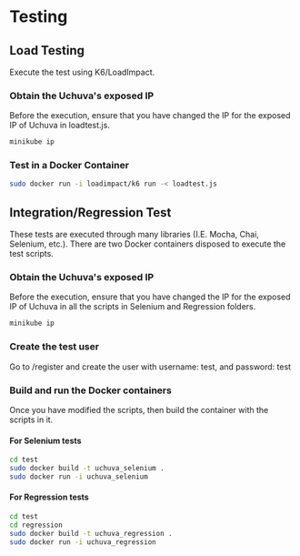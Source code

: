 # Testing
## Load Testing
Execute the test using K6/LoadImpact.

### Obtain the Uchuva's exposed IP
Before the execution, ensure that you have changed the IP for the exposed IP of Uchuva in loadtest.js.
```bash
minikube ip
```
### Test in a Docker Container
```bash
sudo docker run -i loadimpact/k6 run -< loadtest.js
```
## Integration/Regression Test
These tests are executed through many libraries (I.E. Mocha, Chai, Selenium, etc.). There are two Docker containers disposed to execute the test scripts.

### Obtain the Uchuva's exposed IP
Before the execution, ensure that you have changed the IP for the exposed IP of Uchuva in all the scripts in Selenium and Regression folders.
```bash
minikube ip
```

### Create the test user
Go to /register and create the user with username: test, and password: test

### Build and run the Docker containers
Once you have modified the scripts, then build the container with the scripts in it.

#### For Selenium tests
```bash
cd test
sudo docker build -t uchuva_selenium .
sudo docker run -i uchuva_selenium
```
#### For Regression tests
```bash
cd test
cd regression
sudo docker build -t uchuva_regression .
sudo docker run -i uchuva_regression
```
